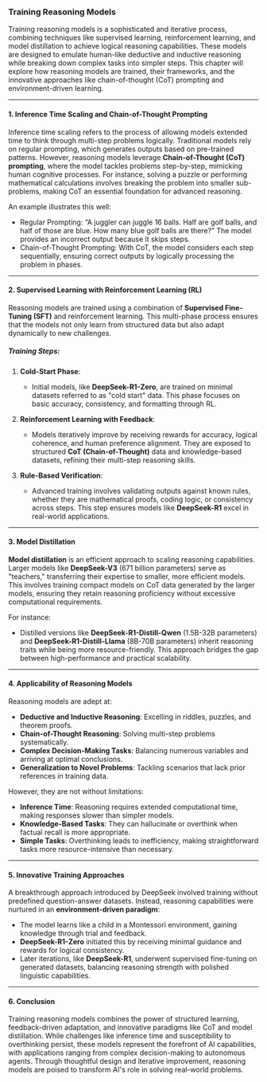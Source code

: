 ### Training Reasoning Models

Training reasoning models is a sophisticated and iterative process, combining techniques like supervised learning, reinforcement learning, and model distillation to achieve logical reasoning capabilities. These models are designed to emulate human-like deductive and inductive reasoning while breaking down complex tasks into simpler steps. This chapter will explore how reasoning models are trained, their frameworks, and the innovative approaches like chain-of-thought (CoT) prompting and environment-driven learning.

---

#### 1. **Inference Time Scaling and Chain-of-Thought Prompting**

Inference time scaling refers to the process of allowing models extended time to think through multi-step problems logically. Traditional models rely on regular prompting, which generates outputs based on pre-trained patterns. However, reasoning models leverage **Chain-of-Thought (CoT) prompting**, where the model tackles problems step-by-step, mimicking human cognitive processes. For instance, solving a puzzle or performing mathematical calculations involves breaking the problem into smaller sub-problems, making CoT an essential foundation for advanced reasoning.

An example illustrates this well:
- Regular Prompting: “A juggler can juggle 16 balls. Half are golf balls, and half of those are blue. How many blue golf balls are there?” The model provides an incorrect output because it skips steps.
- Chain-of-Thought Prompting: With CoT, the model considers each step sequentially, ensuring correct outputs by logically processing the problem in phases.

---

#### 2. **Supervised Learning with Reinforcement Learning (RL)**

Reasoning models are trained using a combination of **Supervised Fine-Tuning (SFT)** and reinforcement learning. This multi-phase process ensures that the models not only learn from structured data but also adapt dynamically to new challenges.

##### Training Steps:
1. **Cold-Start Phase**: 
   - Initial models, like **DeepSeek-R1-Zero**, are trained on minimal datasets referred to as "cold start" data. This phase focuses on basic accuracy, consistency, and formatting through RL.
   
2. **Reinforcement Learning with Feedback**:
   - Models iteratively improve by receiving rewards for accuracy, logical coherence, and human preference alignment. They are exposed to structured **CoT (Chain-of-Thought)** data and knowledge-based datasets, refining their multi-step reasoning skills.
   
3. **Rule-Based Verification**:
   - Advanced training involves validating outputs against known rules, whether they are mathematical proofs, coding logic, or consistency across steps. This step ensures models like **DeepSeek-R1** excel in real-world applications.

---

#### 3. **Model Distillation**

**Model distillation** is an efficient approach to scaling reasoning capabilities. Larger models like **DeepSeek-V3** (671 billion parameters) serve as "teachers," transferring their expertise to smaller, more efficient models. This involves training compact models on CoT data generated by the larger models, ensuring they retain reasoning proficiency without excessive computational requirements.

For instance:
- Distilled versions like **DeepSeek-R1-Distill-Qwen** (1.5B-32B parameters) and **DeepSeek-R1-Distill-Llama** (8B-70B parameters) inherit reasoning traits while being more resource-friendly. This approach bridges the gap between high-performance and practical scalability.

---

#### 4. **Applicability of Reasoning Models**

Reasoning models are adept at:
- **Deductive and Inductive Reasoning**: Excelling in riddles, puzzles, and theorem proofs.
- **Chain-of-Thought Reasoning**: Solving multi-step problems systematically.
- **Complex Decision-Making Tasks**: Balancing numerous variables and arriving at optimal conclusions.
- **Generalization to Novel Problems**: Tackling scenarios that lack prior references in training data.

However, they are not without limitations:
- **Inference Time**: Reasoning requires extended computational time, making responses slower than simpler models.
- **Knowledge-Based Tasks**: They can hallucinate or overthink when factual recall is more appropriate.
- **Simple Tasks**: Overthinking leads to inefficiency, making straightforward tasks more resource-intensive than necessary.

---

#### 5. **Innovative Training Approaches**

A breakthrough approach introduced by DeepSeek involved training without predefined question-answer datasets. Instead, reasoning capabilities were nurtured in an **environment-driven paradigm**:
- The model learns like a child in a Montessori environment, gaining knowledge through trial and feedback.
- **DeepSeek-R1-Zero** initiated this by receiving minimal guidance and rewards for logical consistency.
- Later iterations, like **DeepSeek-R1**, underwent supervised fine-tuning on generated datasets, balancing reasoning strength with polished linguistic capabilities.

---

#### 6. **Conclusion**

Training reasoning models combines the power of structured learning, feedback-driven adaptation, and innovative paradigms like CoT and model distillation. While challenges like inference time and susceptibility to overthinking persist, these models represent the forefront of AI capabilities, with applications ranging from complex decision-making to autonomous agents. Through thoughtful design and iterative improvement, reasoning models are poised to transform AI's role in solving real-world problems.